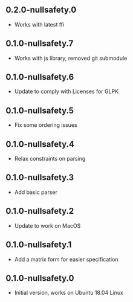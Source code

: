 ## 0.2.0-nullsafety.0

- Works with latest ffi

## 0.1.0-nullsafety.7

- Works with js library, removed git submodule

## 0.1.0-nullsafety.6

- Update to comply with Licenses for GLPK

## 0.1.0-nullsafety.5

- Fix some ordering issues

## 0.1.0-nullsafety.4

- Relax constraints on parsing
  
## 0.1.0-nullsafety.3

- Add basic parser

## 0.1.0-nullsafety.2

- Update to work on MacOS

## 0.1.0-nullsafety.1

- Add a matrix form for easier specification

## 0.1.0-nullsafety.0

- Initial version, works on Ubuntu 18.04 Linux
